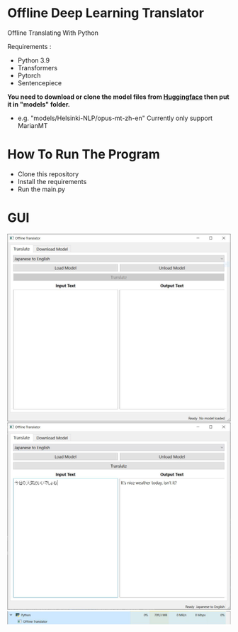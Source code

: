# Offline Deep Learning Translator
Offline Translating With Python

Requirements :
* Python 3.9
* Transformers
* Pytorch
* Sentencepiece

<b>You need to download or clone the model files from [Huggingface](https://huggingface.co/models?pipeline_tag=translation) then put it in "models" folder.</b>
* e.g. "models/Helsinki-NLP/opus-mt-zh-en"
Currently only support MarianMT

# How To Run The Program
* Clone this repository
* Install the requirements
* Run the main.py

# GUI
![Main Window Unloaded](img/OTL_1.JPG?raw=True "Main Window Unloaded")
![Main Window Translating](img/OTL_2.JPG?raw=True "Main Window Translating")
![RAM Usage](img/OTL_3.JPG?raw=True "RAM Usage")
